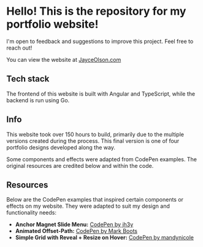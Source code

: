 # Hello! This is the repository for my portfolio website!

I'm open to feedback and suggestions to improve this project. Feel free to reach out!

You can view the website at [JayceOlson.com](JayceOlson.com)

## Tech stack

The frontend of this website is built with Angular and TypeScript, while the backend is run using Go.

## Info

This website took over 150 hours to build, primarily due to the multiple versions created during the process. This final version is one of four portfolio designs developed along the way.

Some components and effects were adapted from CodePen examples. The original resources are credited below and within the code.

## Resources

Below are the CodePen examples that inspired certain components or effects on my website. They were adapted to suit my design and functionality needs:

- **Anchor Magnet Slide Menu:** [CodePen by jh3y](https://codepen.io/jh3y/pen/GRapZqO)
- **Animated Offset-Path:** [CodePen by Mark Boots](https://codepen.io/MarkBoots/pen/KKOZYEj)
- **Simple Grid with Reveal + Resize on Hover:** [CodePen by mandynicole](https://codepen.io/mandynicole/pen/xxNYMLj)
